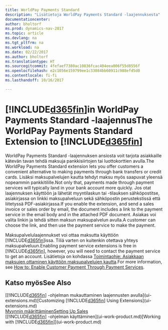 ```yaml
---
title: WorldPay Payments Standard
description: "Lisätietoja WorldPay Payments Standard -laajennuksesta"
documentationcenter: 
author: bholtorf
ms.prod: dynamics-nav-2017
ms.topic: article
ms.devlang: na
ms.tgt_pltfrm: na
ms.workload: na
ms.date: 02/22/2017
ms.author: bholtorf
ms.translationtype: HT
ms.sourcegitcommit: 4fefaef7380ac10836fcac404eea006f55d8556f
ms.openlocfilehash: e2c1056e159799ee1c33084bb60911c988efd5d0
ms.contentlocale: fi-fi
ms.lasthandoff: 10/16/2017

---
```

# <a name="the-worldpay-payments-standard-extension-to-included365finincludesd365finlongmdmd"></a><span data-ttu-id="12e02-103">[!INCLUDE[d365fin](includes/d365fin_long_md.md)]in WorldPay Payments Standard -laajennus</span><span class="sxs-lookup"><span data-stu-id="12e02-103">The WorldPay Payments Standard Extension to [!INCLUDE[d365fin](includes/d365fin_long_md.md)]</span></span>
<span data-ttu-id="12e02-104">WorldPay Payments Standard -laajennuksen ansiosta voit tarjota asiakkaille kätevän tavan tehdä maksuja pankkisiirtojen tai luottokorttien avulla.</span><span class="sxs-lookup"><span data-stu-id="12e02-104">The WorldPay Payments Standard extension lets you offer customers a convenient alternative to making payments through bank transfers or credit cards.</span></span> <span data-ttu-id="12e02-105">Lisäksi maksupalvelujen kautta tehdyt maksu myös saapuvat yleensä nopeammin pankkitilille.</span><span class="sxs-lookup"><span data-stu-id="12e02-105">Not only that, payments made through payment services will typically land in your bank account more quickly.</span></span>
<span data-ttu-id="12e02-106">Jos otat laajennuksen käyttöön ja lähetät myyntilaskun tai -tilauksen sähköpostitse, asiakirjassa on linkki maksupalveluun sekä sähköpostin perustekstissä että liitetyssä PDF-asiakirjassa.</span><span class="sxs-lookup"><span data-stu-id="12e02-106">If you enable the extension, and send a sales invoice or sales order by email, the document includes a link to the payment service in the email body and in the attached PDF document.</span></span> <span data-ttu-id="12e02-107">Asiakas voi valita linkin ja tehdä sitten maksun maksupalvelun avulla.</span><span class="sxs-lookup"><span data-stu-id="12e02-107">A customer can choose the link, and then use the payment service to make the payment.</span></span>

<span data-ttu-id="12e02-108">Maksupalvelulaajennukset voi ottaa maksutta käyttöön [!INCLUDE[d365fin](includes/d365fin_md.md)]issa. Tiliä varten on kuitenkin otettava yhteys maksupalveluun.</span><span class="sxs-lookup"><span data-stu-id="12e02-108">Enabling payment service extensions is free in [!INCLUDE[d365fin](includes/d365fin_md.md)], however, you will need to contact the payment service to get an account.</span></span> <span data-ttu-id="12e02-109">Lisätietoja on kohdassa [Toimintaohje: Asiakkaan maksujen ottaminen käyttöön maksupalvelujen kautta](sales-how-enable-payment-service-extensions.md).</span><span class="sxs-lookup"><span data-stu-id="12e02-109">For more information, see [How to: Enable Customer Payment Through Payment Services](sales-how-enable-payment-service-extensions.md).</span></span>

## <a name="see-also"></a><span data-ttu-id="12e02-110">Katso myös</span><span class="sxs-lookup"><span data-stu-id="12e02-110">See Also</span></span>
<span data-ttu-id="12e02-111">[[!INCLUDE[d365fin](includes/d365fin_md.md)] -ohjelman mukauttaminen laajennusten avulla](ui-extensions.md)</span><span class="sxs-lookup"><span data-stu-id="12e02-111">[Customizing [!INCLUDE[d365fin](includes/d365fin_md.md)] Using Extensions](ui-extensions.md)</span></span>  
[<span data-ttu-id="12e02-112">Myynnin määrittäminen</span><span class="sxs-lookup"><span data-stu-id="12e02-112">Setting Up Sales</span></span>](sales-setup-sales.md)  
<span data-ttu-id="12e02-113">[[!INCLUDE[d365fin](includes/d365fin_md.md)] -ohjelman käyttäminen](ui-work-product.md)</span><span class="sxs-lookup"><span data-stu-id="12e02-113">[Working with [!INCLUDE[d365fin](includes/d365fin_md.md)]](ui-work-product.md)</span></span>
